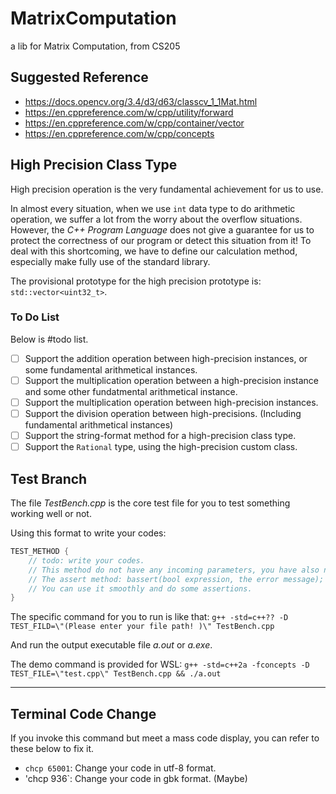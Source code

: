 # MatrixComputation
a lib for Matrix Computation, from CS205

## Suggested Reference 

- https://docs.opencv.org/3.4/d3/d63/classcv_1_1Mat.html
- https://en.cppreference.com/w/cpp/utility/forward
- https://en.cppreference.com/w/cpp/container/vector
- https://en.cppreference.com/w/cpp/concepts

## High Precision Class Type

High precision operation is the very fundamental achievement for us to use. 

In almost every situation, when we use `int` data type to do arithmetic operation, we suffer a lot from the worry about the overflow situations. 
However, the *C++ Program Language* does not give a guarantee for us to protect the correctness of our program or detect this situation from it! 
To deal with this shortcoming, we have to define our calculation method, especially make fully use of the standard library. 

The provisional prototype for the high precision prototype is: `std::vector<uint32_t>`. 

### To Do List
Below is #todo list. 

- [ ] Support the addition operation between high-precision instances, or some fundamental arithmetical instances. 
- [ ] Support the multiplication operation between a high-precision instance and some other fundatmental arithmetical instance. 
- [ ] Support the multiplication operation between high-precision instances. 
- [ ] Support the division operation between high-precisions. (Including fundamental arithmetical instances) 
- [ ] Support the string-format method for a high-precision class type. 
- [ ] Support the `Rational` type, using the high-precision custom class.  

## Test Branch 

The file *TestBench.cpp* is the core test file for you to test something working well or not. 

Using this format to write your codes: 

```C++
TEST_METHOD {
    // todo: write your codes. 
    // This method do not have any incoming parameters, you have also no need to return anything in it. 
    // The assert method: bassert(bool expression, the error message); 
    // You can use it smoothly and do some assertions. 
}
``` 

The specific command for you to run is like that: `g++ -std=c++?? -D TEST_FILD=\"(Please enter your file path! )\" TestBench.cpp` 

And run the output executable file *a.out* or *a.exe*. 

The demo command is provided for WSL: `g++ -std=c++2a -fconcepts -D TEST_FILE=\"test.cpp\" TestBench.cpp && ./a.out` 

--- 

## Terminal Code Change 

If you invoke this command but meet a mass code display, you can refer to these below to fix it. 

- `chcp 65001`: Change your code in utf-8 format. 
- 'chcp 936`: Change your code in gbk format. (Maybe) 

